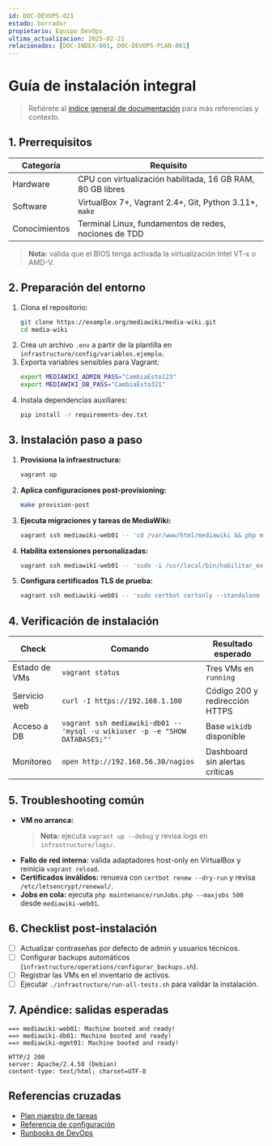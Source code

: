 ```yaml
---
id: DOC-DEVOPS-021
estado: borrador
propietario: Equipo DevOps
ultima_actualizacion: 2025-02-21
relacionados: [DOC-INDEX-001, DOC-DEVOPS-PLAN-001]
---
```

# Guía de instalación integral

> Refiérete al [índice general de documentación](../../README.md) para más referencias y contexto.

## 1. Prerrequisitos

| Categoría | Requisito |
| --- | --- |
| Hardware | CPU con virtualización habilitada, 16 GB RAM, 80 GB libres |
| Software | VirtualBox 7+, Vagrant 2.4+, Git, Python 3.11+, `make` |
| Conocimientos | Terminal Linux, fundamentos de redes, nociones de TDD |

> **Nota:** valida que el BIOS tenga activada la virtualización Intel VT-x o AMD-V.

## 2. Preparación del entorno

1. Clona el repositorio:
   ```bash
   git clone https://example.org/mediawiki/media-wiki.git
   cd media-wiki
   ```
2. Crea un archivo `.env` a partir de la plantilla en `infrastructure/config/variables.ejemplo`.
3. Exporta variables sensibles para Vagrant:
   ```bash
   export MEDIAWIKI_ADMIN_PASS="CambiaEsto123"
   export MEDIAWIKI_DB_PASS="CambiaEsto321"
   ```
4. Instala dependencias auxiliares:
   ```bash
   pip install -r requirements-dev.txt
   ```

## 3. Instalación paso a paso

1. **Provisiona la infraestructura:**
   ```bash
   vagrant up
   ```
2. **Aplica configuraciones post-provisioning:**
   ```bash
   make provision-post
   ```
3. **Ejecuta migraciones y tareas de MediaWiki:**
   ```bash
   vagrant ssh mediawiki-web01 -- 'cd /var/www/html/mediawiki && php maintenance/update.php'
   ```
4. **Habilita extensiones personalizadas:**
   ```bash
   vagrant ssh mediawiki-web01 -- 'sudo -i /usr/local/bin/habilitar_extensiones.sh'
   ```
5. **Configura certificados TLS de prueba:**
   ```bash
   vagrant ssh mediawiki-web01 -- 'sudo certbot certonly --standalone -d mediawiki.local'
   ```

## 4. Verificación de instalación

| Check | Comando | Resultado esperado |
| --- | --- | --- |
| Estado de VMs | `vagrant status` | Tres VMs en `running` |
| Servicio web | `curl -I https://192.168.1.100` | Código 200 y redirección HTTPS |
| Acceso a DB | `vagrant ssh mediawiki-db01 -- 'mysql -u wikiuser -p -e "SHOW DATABASES;"'` | Base `wikidb` disponible |
| Monitoreo | `open http://192.168.56.30/nagios` | Dashboard sin alertas críticas |

## 5. Troubleshooting común

- **VM no arranca:**
  > **Nota:** ejecuta `vagrant up --debug` y revisa logs en `infrastructure/logs/`.
- **Fallo de red interna:** valida adaptadores host-only en VirtualBox y reinicia `vagrant reload`.
- **Certificados inválidos:** renueva con `certbot renew --dry-run` y revisa `/etc/letsencrypt/renewal/`.
- **Jobs en cola:** ejecuta `php maintenance/runJobs.php --maxjobs 500` desde `mediawiki-web01`.

## 6. Checklist post-instalación

- [ ] Actualizar contraseñas por defecto de admin y usuarios técnicos.
- [ ] Configurar backups automáticos (`infrastructure/operations/configurar_backups.sh`).
- [ ] Registrar las VMs en el inventario de activos.
- [ ] Ejecutar `./infrastructure/run-all-tests.sh` para validar la instalación.

## 7. Apéndice: salidas esperadas

```
==> mediawiki-web01: Machine booted and ready!
==> mediawiki-db01: Machine booted and ready!
==> mediawiki-mgmt01: Machine booted and ready!
```

```
HTTP/2 200 
server: Apache/2.4.58 (Debian)
content-type: text/html; charset=UTF-8
```

## Referencias cruzadas

- [Plan maestro de tareas](../plan_tareas_mediawiki.md)
- [Referencia de configuración](../configuracion/referencia_configuracion_mediawiki.md)
- [Runbooks de DevOps](../runbooks)
